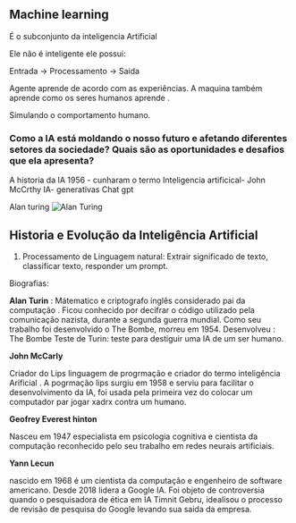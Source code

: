 
## Machine learning 
É o subconjunto da inteligencia Artificial

Ele não é inteligente ele possui:

Entrada -> Processamento -> Saida

Agente aprende de acordo com as experiências.
A maquina também aprende como os seres humanos aprende .

Simulando o comportamento humano.

### Como a IA está moldando o nosso futuro e afetando diferentes setores da sociedade? Quais são as oportunidades e desafios que ela apresenta?
 A historia da IA
 1956 - cunharam o termo Inteligencia artificical- John McCrthy
 IA- generativas Chat gpt

 Alan turing
 ![Alan Turing](https://www.researchgate.net/publication/339943334/figure/fig31/AS:869404233461784@1584293530562/Figura-88-Jogo-da-imitacao-de-Alan-Turing.png)

 
## Historia e Evolução da Inteligência Artificial

1. Processamento de Linguagem natural: 
Extrair significado de texto, classificar texto, responder um prompt.

Biografias:

**Alan Turin** : Mátematico  e criptografo inglês considerado pai da computação . Ficou conhecido por decifrar o código utilizado pela comunicação nazista, durante a segunda guerra mundial.
Como seu trabalho foi desenvolvido o The Bombe, morreu em 1954.
Desenvolveu : 
    The Bombe 
    Teste de Turin: teste para destiguir uma IA de um ser humano.

**John McCarly**

Criador do Lips linguagem de progrmação e criador do termo inteligência Arificial .
A pogrmação lips surgiu em 1958 e serviu para facilitar o desenvolvimento da IA, foi usada pela primeira vez do colocar um computador par jogar xadrx contra um humano.

**Geofrey Everest hinton**

Nasceu em 1947 especialista em psicologia cognitiva e cientista da computação reconhecido pelo seu trabalho em redes neurais  artificiais. 

**Yann Lecun**

nascido em 1968 é um cientista da computação e engenheiro de software americano. Desde 2018 lidera a Google IA.
 Foi objeto de controversia quando o pesquisadora de ética em IA Timnit Gebru, idealisou o processo de revisão de pesquisa do Google levando sua saida da empresa.

 